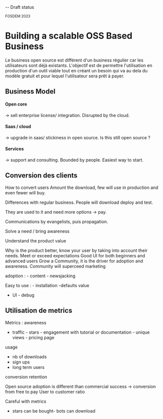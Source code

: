 -- Draft status

<sub> FOSDEM 2023 </sub>
# Building a scalable OSS Based Business



Le business open source est différent d'un business régulier car les utilisateurs sont déjà existants. L'objectif est de permettre l'utilisation en production d'un outil viable tout en créant un besoin qui va au dela du modèle gratuit et pour lequel l'utilisateur sera prêt à payer.

## Business Model
#### Open core
-> sell enterprise license/ integration. Disrupted by the cloud.
#### Saas / cloud
-> upgrade in saas/ stickiness in open source. Is this still open source ?
#### Services
-> support and consulting. Bounded by people.
Easiest way to start.

## Conversion des clients
How to convert users
Amount the download, few will use in production and even fewer will buy.

Differences with regular business. People will download deploy and test.

They are used to it and need more options -> pay.

Communications by evangelists, puis propagation.

Solve a need / bring awareness

Understand the product value

Why is the product better, know your user by taking into account their needs.
Meet or exceed expectations
Good UI for both beginners and advanced users
Grow a Community, it is the driver for adoption and awareness.
Community will superceed marketing

 adoption : - content - newsjacking

Easy to use : - installation -defaults value
- UI - debug

## Utilisation de metrics
Metrics :
awareness
- traffic - stars - engagement with tutorial or documentation - unique views - pricing page

usage
- nb of downloads
- sign ups
- long term users



conversion retention

Open source adoption is different than commercial success -> conversion from free to pay
User to customer ratio

Careful with metrics
- stars can be bought- bots can download
